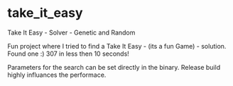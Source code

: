 # take_it_easy
Take It Easy - Solver - Genetic and Random

Fun project where I tried to find a Take It Easy - (its a fun Game) - solution. 
Found one :) 307 in less then 10 seconds!

Parameters for the search can be set directly in the binary.
Release build highly influances the performace.
